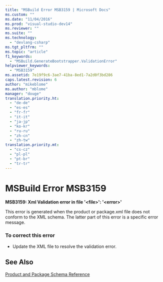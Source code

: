 ```yaml
---
title: "MSBuild Error MSB3159 | Microsoft Docs"
ms.custom: ""
ms.date: "11/04/2016"
ms.prod: "visual-studio-dev14"
ms.reviewer: ""
ms.suite: ""
ms.technology: 
  - "devlang-csharp"
ms.tgt_pltfrm: ""
ms.topic: "article"
f1_keywords: 
  - "MSBuild.GenerateBootstrapper.ValidationError"
helpviewer_keywords: 
  - "MSB3159"
ms.assetid: 7e19f9c6-3ae7-41ba-8ed1-7a2d0f3bd286
caps.latest.revision: 6
author: "mikeblome"
ms.author: "mblome"
manager: "douge"
translation.priority.ht: 
  - "de-de"
  - "es-es"
  - "fr-fr"
  - "it-it"
  - "ja-jp"
  - "ko-kr"
  - "ru-ru"
  - "zh-cn"
  - "zh-tw"
translation.priority.mt: 
  - "cs-cz"
  - "pl-pl"
  - "pt-br"
  - "tr-tr"
---
```

# MSBuild Error MSB3159
**MSB3159: Xml Validation error in file '\<file>': '\<error>'**  
  
 This error is generated when the product or package.xml file does not conform to the XML schema. The latter part of this error is a specific error message.  
  
### To correct this error  
  
-   Update the XML file to resolve the validation error.  
  
## See Also  
 [Product and Package Schema Reference](../deployment/product-and-package-schema-reference.md)